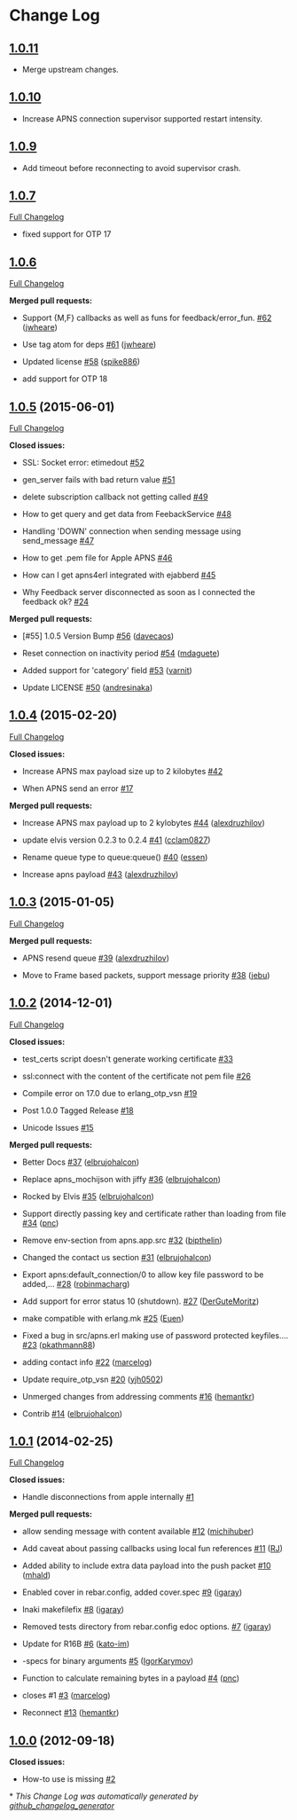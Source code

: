 # Change Log

## [1.0.11](https://github.com/Soulforged/apns4erl/tree/1.0.11)
- Merge upstream changes.

## [1.0.10](https://github.com/Soulforged/apns4erl/tree/1.0.10)
- Increase APNS connection supervisor supported restart intensity.

## [1.0.9](https://github.com/Soulforged/apns4erl/tree/1.0.9)
- Add timeout before reconnecting to avoid supervisor crash.

## [1.0.7](https://github.com/Soulforged/apns4erl/tree/HEAD)

[Full Changelog](https://github.com/inaka/apns4erl/compare/1.0.6...1.0.7)

- fixed support for OTP 17


## [1.0.6](https://github.com/inaka/apns4erl/tree/HEAD)

[Full Changelog](https://github.com/Soulforged/apns4erl/compare/1.0.5...1.0.6)

**Merged pull requests:**

- Support {M,F} callbacks as well as funs for feedback/error\_fun. [\#62](https://github.com/inaka/apns4erl/pull/62) ([jwheare](https://github.com/jwheare))

- Use tag atom for deps [\#61](https://github.com/inaka/apns4erl/pull/61) ([jwheare](https://github.com/jwheare))

- Updated license [\#58](https://github.com/inaka/apns4erl/pull/58) ([spike886](https://github.com/spike886))

- add support for OTP 18

## [1.0.5](https://github.com/inaka/apns4erl/tree/1.0.5) (2015-06-01)

[Full Changelog](https://github.com/inaka/apns4erl/compare/1.0.4...1.0.5)

**Closed issues:**

- SSL: Socket error: etimedout [\#52](https://github.com/inaka/apns4erl/issues/52)

- gen\_server fails with bad return value [\#51](https://github.com/inaka/apns4erl/issues/51)

- delete subscription callback not getting called [\#49](https://github.com/inaka/apns4erl/issues/49)

- How to get query and get data from FeebackService [\#48](https://github.com/inaka/apns4erl/issues/48)

- Handling 'DOWN' connection when sending message using send\_message [\#47](https://github.com/inaka/apns4erl/issues/47)

- How to get .pem file for Apple APNS [\#46](https://github.com/inaka/apns4erl/issues/46)

- How can I get apns4erl integrated with ejabberd [\#45](https://github.com/inaka/apns4erl/issues/45)

- Why Feedback server disconnected as soon as I connected the feedback ok? [\#24](https://github.com/inaka/apns4erl/issues/24)

**Merged pull requests:**

- \[\#55\] 1.0.5 Version Bump [\#56](https://github.com/inaka/apns4erl/pull/56) ([davecaos](https://github.com/davecaos))

- Reset connection on inactivity period [\#54](https://github.com/inaka/apns4erl/pull/54) ([mdaguete](https://github.com/mdaguete))

- Added support for 'category' field [\#53](https://github.com/inaka/apns4erl/pull/53) ([varnit](https://github.com/varnit))

- Update LICENSE [\#50](https://github.com/inaka/apns4erl/pull/50) ([andresinaka](https://github.com/andresinaka))

## [1.0.4](https://github.com/inaka/apns4erl/tree/1.0.4) (2015-02-20)

[Full Changelog](https://github.com/inaka/apns4erl/compare/1.0.3...1.0.4)

**Closed issues:**

- Increase APNS max payload size up to 2 kilobytes [\#42](https://github.com/inaka/apns4erl/issues/42)

- When APNS send an error [\#17](https://github.com/inaka/apns4erl/issues/17)

**Merged pull requests:**

- Increase APNS max payload up to 2 kylobytes [\#44](https://github.com/inaka/apns4erl/pull/44) ([alexdruzhilov](https://github.com/alexdruzhilov))

- update elvis version 0.2.3 to 0.2.4 [\#41](https://github.com/inaka/apns4erl/pull/41) ([cclam0827](https://github.com/cclam0827))

- Rename queue type to queue:queue\(\) [\#40](https://github.com/inaka/apns4erl/pull/40) ([essen](https://github.com/essen))

- Increase apns payload [\#43](https://github.com/inaka/apns4erl/pull/43) ([alexdruzhilov](https://github.com/alexdruzhilov))

## [1.0.3](https://github.com/inaka/apns4erl/tree/1.0.3) (2015-01-05)

[Full Changelog](https://github.com/inaka/apns4erl/compare/1.0.2...1.0.3)

**Merged pull requests:**

- APNS resend queue [\#39](https://github.com/inaka/apns4erl/pull/39) ([alexdruzhilov](https://github.com/alexdruzhilov))

- Move to Frame based packets, support message priority [\#38](https://github.com/inaka/apns4erl/pull/38) ([jebu](https://github.com/jebu))

## [1.0.2](https://github.com/inaka/apns4erl/tree/1.0.2) (2014-12-01)

[Full Changelog](https://github.com/inaka/apns4erl/compare/1.0.1...1.0.2)

**Closed issues:**

- test\_certs script doesn't generate working certificate [\#33](https://github.com/inaka/apns4erl/issues/33)

- ssl:connect with the content of the certificate not pem file [\#26](https://github.com/inaka/apns4erl/issues/26)

- Compile error on 17.0 due to erlang\_otp\_vsn [\#19](https://github.com/inaka/apns4erl/issues/19)

- Post 1.0.0 Tagged Release [\#18](https://github.com/inaka/apns4erl/issues/18)

- Unicode Issues [\#15](https://github.com/inaka/apns4erl/issues/15)

**Merged pull requests:**

- Better Docs [\#37](https://github.com/inaka/apns4erl/pull/37) ([elbrujohalcon](https://github.com/elbrujohalcon))

- Replace apns\_mochijson with jiffy [\#36](https://github.com/inaka/apns4erl/pull/36) ([elbrujohalcon](https://github.com/elbrujohalcon))

- Rocked by Elvis [\#35](https://github.com/inaka/apns4erl/pull/35) ([elbrujohalcon](https://github.com/elbrujohalcon))

- Support directly passing key and certificate rather than loading from file [\#34](https://github.com/inaka/apns4erl/pull/34) ([pnc](https://github.com/pnc))

- Remove env-section from apns.app.src [\#32](https://github.com/inaka/apns4erl/pull/32) ([bipthelin](https://github.com/bipthelin))

- Changed the contact us section [\#31](https://github.com/inaka/apns4erl/pull/31) ([elbrujohalcon](https://github.com/elbrujohalcon))

- Export apns:default\_connection/0 to allow key file password to be added,... [\#28](https://github.com/inaka/apns4erl/pull/28) ([robinmacharg](https://github.com/robinmacharg))

- Add support for error status 10 \(shutdown\). [\#27](https://github.com/inaka/apns4erl/pull/27) ([DerGuteMoritz](https://github.com/DerGuteMoritz))

- make compatible with erlang.mk [\#25](https://github.com/inaka/apns4erl/pull/25) ([Euen](https://github.com/Euen))

- Fixed a bug in src/apns.erl making use of password protected keyfiles.... [\#23](https://github.com/inaka/apns4erl/pull/23) ([pkathmann88](https://github.com/pkathmann88))

- adding contact info [\#22](https://github.com/inaka/apns4erl/pull/22) ([marcelog](https://github.com/marcelog))

- Update require\_otp\_vsn [\#20](https://github.com/inaka/apns4erl/pull/20) ([yjh0502](https://github.com/yjh0502))

- Unmerged changes from addressing comments [\#16](https://github.com/inaka/apns4erl/pull/16) ([hemantkr](https://github.com/hemantkr))

- Contrib [\#14](https://github.com/inaka/apns4erl/pull/14) ([elbrujohalcon](https://github.com/elbrujohalcon))

## [1.0.1](https://github.com/inaka/apns4erl/tree/1.0.1) (2014-02-25)

[Full Changelog](https://github.com/inaka/apns4erl/compare/1.0.0...1.0.1)

**Closed issues:**

- Handle disconnections from apple internally [\#1](https://github.com/inaka/apns4erl/issues/1)

**Merged pull requests:**

- allow sending message with content available [\#12](https://github.com/inaka/apns4erl/pull/12) ([michihuber](https://github.com/michihuber))

- Add caveat about passing callbacks using local fun references [\#11](https://github.com/inaka/apns4erl/pull/11) ([RJ](https://github.com/RJ))

- Added ability to include extra data payload into the push packet [\#10](https://github.com/inaka/apns4erl/pull/10) ([mhald](https://github.com/mhald))

- Enabled cover in rebar.config, added cover.spec [\#9](https://github.com/inaka/apns4erl/pull/9) ([igaray](https://github.com/igaray))

- Inaki makefilefix [\#8](https://github.com/inaka/apns4erl/pull/8) ([igaray](https://github.com/igaray))

- Removed tests directory from rebar.config edoc options. [\#7](https://github.com/inaka/apns4erl/pull/7) ([igaray](https://github.com/igaray))

- Update for R16B [\#6](https://github.com/inaka/apns4erl/pull/6) ([kato-im](https://github.com/kato-im))

- -specs for binary arguments [\#5](https://github.com/inaka/apns4erl/pull/5) ([IgorKarymov](https://github.com/IgorKarymov))

- Function to calculate remaining bytes in a payload [\#4](https://github.com/inaka/apns4erl/pull/4) ([pnc](https://github.com/pnc))

- closes \#1 [\#3](https://github.com/inaka/apns4erl/pull/3) ([marcelog](https://github.com/marcelog))

- Reconnect [\#13](https://github.com/inaka/apns4erl/pull/13) ([hemantkr](https://github.com/hemantkr))

## [1.0.0](https://github.com/inaka/apns4erl/tree/1.0.0) (2012-09-18)

**Closed issues:**

- How-to use is missing [\#2](https://github.com/inaka/apns4erl/issues/2)



\* *This Change Log was automatically generated by [github_changelog_generator](https://github.com/skywinder/Github-Changelog-Generator)*
